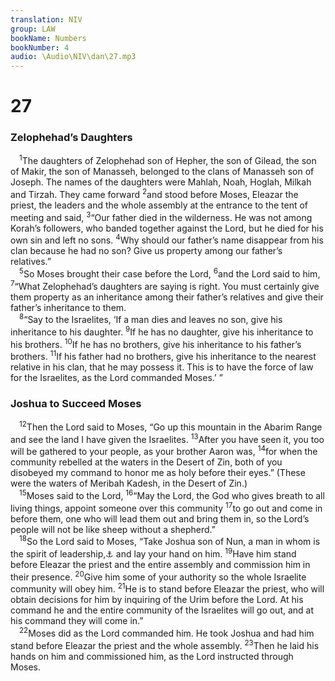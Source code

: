 ```yaml
---
translation: NIV
group: LAW
bookName: Numbers 
bookNumber: 4
audio: \Audio\NIV\dan\27.mp3
---
```


<div class="title"><h1>27</h1><h3>Zelophehad’s Daughters </h3></div>
<span class="verse dan_27_1"> <sup>1</sup>The daughters of Zelophehad son of Hepher, the son of Gilead, the son of Makir, the son of Manasseh, belonged to the clans of Manasseh son of Joseph. The names of the daughters were Mahlah, Noah, Hoglah, Milkah and Tirzah. They came forward </span>
<span class="verse dan_27_2"><sup>2</sup>and stood before Moses, Eleazar the priest, the leaders and the whole assembly at the entrance to the tent of meeting and said, </span>
<span class="verse dan_27_3"><sup>3</sup>“Our father died in the wilderness. He was not among Korah’s followers, who banded together against the Lord, but he died for his own sin and left no sons. </span>
<span class="verse dan_27_4"><sup>4</sup>Why should our father’s name disappear from his clan because he had no son? Give us property among our father’s relatives.” <br/></span>
<span class="verse dan_27_5"> <sup>5</sup>So Moses brought their case before the Lord, </span>
<span class="verse dan_27_6"><sup>6</sup>and the Lord said to him, </span>
<span class="verse dan_27_7"><sup>7</sup>“What Zelophehad’s daughters are saying is right. You must certainly give them property as an inheritance among their father’s relatives and give their father’s inheritance to them. <br/></span>
<span class="verse dan_27_8"> <sup>8</sup>“Say to the Israelites, ‘If a man dies and leaves no son, give his inheritance to his daughter. </span>
<span class="verse dan_27_9"><sup>9</sup>If he has no daughter, give his inheritance to his brothers. </span>
<span class="verse dan_27_10"><sup>10</sup>If he has no brothers, give his inheritance to his father’s brothers. </span>
<span class="verse dan_27_11"><sup>11</sup>If his father had no brothers, give his inheritance to the nearest relative in his clan, that he may possess it. This is to have the force of law for the Israelites, as the Lord commanded Moses.’ ” <br/></span>
<div class="title"><h3>Joshua to Succeed Moses </h3></div>
<span class="verse dan_27_12"> <sup>12</sup>Then the Lord said to Moses, “Go up this mountain in the Abarim Range and see the land I have given the Israelites. </span>
<span class="verse dan_27_13"><sup>13</sup>After you have seen it, you too will be gathered to your people, as your brother Aaron was, </span>
<span class="verse dan_27_14"><sup>14</sup>for when the community rebelled at the waters in the Desert of Zin, both of you disobeyed my command to honor me as holy before their eyes.” (These were the waters of Meribah Kadesh, in the Desert of Zin.) <br/></span>
<span class="verse dan_27_15"> <sup>15</sup>Moses said to the Lord, </span>
<span class="verse dan_27_16"><sup>16</sup>“May the Lord, the God who gives breath to all living things, appoint someone over this community </span>
<span class="verse dan_27_17"><sup>17</sup>to go out and come in before them, one who will lead them out and bring them in, so the Lord’s people will not be like sheep without a shepherd.” <br/></span>
<span class="verse dan_27_18"> <sup>18</sup>So the Lord said to Moses, “Take Joshua son of Nun, a man in whom is the spirit of leadership,<a data-toggle="tooltip" data-placement="bottom" title="Or the Spirit">⚓</a> and lay your hand on him. </span>
<span class="verse dan_27_19"><sup>19</sup>Have him stand before Eleazar the priest and the entire assembly and commission him in their presence. </span>
<span class="verse dan_27_20"><sup>20</sup>Give him some of your authority so the whole Israelite community will obey him. </span>
<span class="verse dan_27_21"><sup>21</sup>He is to stand before Eleazar the priest, who will obtain decisions for him by inquiring of the Urim before the Lord. At his command he and the entire community of the Israelites will go out, and at his command they will come in.” <br/></span>
<span class="verse dan_27_22"> <sup>22</sup>Moses did as the Lord commanded him. He took Joshua and had him stand before Eleazar the priest and the whole assembly. </span>
<span class="verse dan_27_23"><sup>23</sup>Then he laid his hands on him and commissioned him, as the Lord instructed through Moses. <br/></span>
